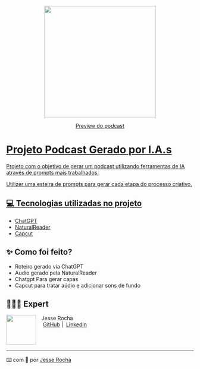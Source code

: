 <p align="center">
<img 
    src="./assets/Capa-Podcast.PNG"
    width="300"
/>
</p>

<p align="center">
<a href="https://open.spotify.com/episode/4U0W02g862qXRzNsFiWrWP?si=MCGpMwOpSeyyep-5pvs-EA">
    Preview do podcast
</p>

# Projeto Podcast Gerado por I.A.s

Projeto com o objetivo de gerar um podcast utilizando ferramentas de IA através de prompts mais trabalhados.

Utilizer uma esteira de prompts para gerar cada etapa do processo criativo.

## 💻 Tecnologias utilizadas no projeto

- [ChatGPT](https://chat.openai.com/) 
- [NaturalReader](https://www.naturalreaders.com/)
- [Capcut](https://www.capcut.com/pt-br/)

## ✨ Como foi feito?

- Roteiro gerado via ChatGPT
- Audio gerado pela NaturalReader
- Chatgpt Para gerar capas
- Capcut para tratar aúdio e adicionar sons de fundo

## 👩🏻‍💻 Expert

<p>
    <img 
      align=left 
      margin=10 
      width=80 
      src="https://avatars.githubusercontent.com/u/86810266?v=4"
    />
    <p>&nbsp&nbsp&nbspJesse Rocha<br>
    &nbsp&nbsp&nbsp
    <a href="https://github.com/jessetiago03">
    GitHub</a>&nbsp;|&nbsp;
    <a href="http://linkedin.com/in/jesse-rocha-">LinkedIn</a>

</p>
<br/><br/>
<p>

---

⌨️ com 💖 por [Jesse Rocha](https://github.com/jessetiago03)
